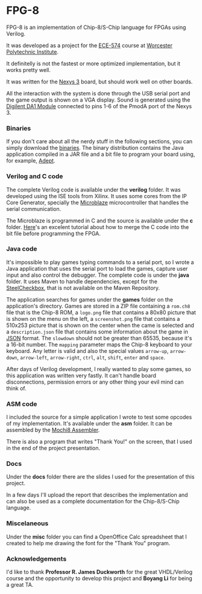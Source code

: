 # FPG-8
FPG-8 is an implementation of Chip-8/S-Chip language for FPGAs using Verilog.

It was developed as a project for the [ECE-574] course at [Worcester Polytechnic Institute].

It definitelly is not the fastest or more optimized implementation, but it works pretty well.

It was written for the [Nexys 3] board, but should work well on other boards.

All the interaction with the system is done through the USB serial port and the game output is shown on a VGA display. Sound is generated using the [Digilent DA1 Module] connected to pins 1-6 of the PmodA port of the Nexys 3.

### Binaries
If you don't care about all the nerdy stuff in the following sections, you can simply download the [binaries]. The binary distribution contains the Java application compiled in a JAR file and a bit file to program your board using, for example, [Adept].

### Verilog and C code
The complete Verilog code is available under the **verilog** folder. It was developed using the ISE tools from Xilinx. It uses some cores from the IP Core Generator, specially the [Microblaze] microcontroller that handles the serial communication.

The Microblaze is programmed in C and the source is available under the **c** folder. [Here]'s an excelent tutorial about how to merge the C code into the bit file before programming the FPGA.

### Java code
It's impossible to play games typing commands to a serial port, so I wrote a Java application that uses the serial port to load the games, capture user input and also control the debugger. The complete code is under the **java** folder. It uses Maven to handle dependencies, except for the [SteelCheckbox], that is not available on the Maven Repository.

The application searches for games under the **games** folder on the application's directory. Games are stored in a ZIP file containing a `rom.ch8` file that is the Chip-8 ROM, a `logo.png` file that contains a 80x80 picture that is shown on the menu on the left, a `screenshot.png` file that contains a 510x253 picture that is shown on the center when the came is selected and a `description.json` file that contains some information about the game in [JSON] format. The `slowdown` should not be greater than 65535, because it's a 16-bit number. The `mapping` parameter maps the Chip-8 keyboard to your keyboard. Any letter is valid and also the special values `arrow-up`, `arrow-down`, `arrow-left`, `arrow-right`, `ctrl`, `alt`, `shift`, `enter` and `space`.

After days of Verilog development, I really wanted to play some games, so this application was written very fastly. It can't handle board disconnections, permission errors or any other thing your evil mind can think of.

### ASM code
I included the source for a simple application I wrote to test some opcodes of my implementation. It's available under the **asm** folder. It can be assembled by the [Mochi8 Assembler].

There is also a program that writes "Thank You!" on the screen, that I used in the end of the project presentation.

### Docs
Under the **docs** folder there are the slides I used for the presentation of this project.

In a few days I'll upload the report that describes the implementation and can also be used as a complete documentation for the Chip-8/S-Chip language.

### Miscelaneous
Under the **misc** folder you can find a OpenOffice Calc spreadsheet that I created to help me drawing the font for the "Thank You" program.

### Acknowledgements
I'd like to thank **Professor R. James Duckworth** for the great VHDL/Verilog course and the opportunity to develop this project and **Boyang Li** for being a great TA.

[binaries]: https://github.com/guimeira/fpg8/releases
[Adept]: http://www.digilentinc.com/Products/Detail.cfm?NavPath=2,66,69&Prod=ADEPT&CFID=6114451&CFTOKEN=b4315c79c33731b4-0CDF65D2-5056-0201-0284F3BE6330CA60
[ECE-574]: http://ece.wpi.edu/~rjduck/ece574.htm
[Worcester Polytechnic Institute]: http://www.wpi.edu
[Nexys 3]: http://www.digilentinc.com/Products/Detail.cfm?NavPath=2,400,897&Prod=NEXYS3
[Digilent DA1 Module]: http://www.digilentinc.com/Products/Detail.cfm?Prod=PMOD-DA1
[Microblaze]: http://www.xilinx.com/tools/microblaze.htm
[Here]: http://ece.wpi.edu/~rjduck/Microblaze%20MCS%20Tutorial%20v5.pdf
[SteelCheckbox]: http://harmoniccode.blogspot.com/2010/11/friday-fun-component-iii.html
[JSON]: http://json.org/
[Mochi8 Assembler]: http://mochi8.weebly.com/